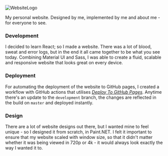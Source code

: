 ![WebsiteLogo](https://user-images.githubusercontent.com/45587386/77818965-02f7eb80-713c-11ea-994a-7600c1a31a32.png "matteas.nz")

My personal website. Designed by me, implemented by me and about me - for everyone to see.

### Development

I decided to learn React; so I made a website. There was a lot of blood, sweat and error logs, but in the end it all came together to be what you see today. Combining Material UI and Sass, I was able to create a fluid, scalable and responsive website that looks great on every device.

### Deployment

For automating the deployment of the website to GitHub pages, I created a workflow with GitHub actions that utilises *[Deploy To GitHub Pages](https://github.com/marketplace/actions/deploy-to-github-pages)*. Anytime there's an update to the `development` branch, the changes are reflected in the build on `master` and deployed instantly.

### Design

There are a lot of website designs out there, but I wanted mine to feel unique - so I designed it from scratch, in Paint.NET. I felt it important to ensure that my website scaled with window size, so that it didn't matter whether it was being viewed in 720p or 4k - it would always look exactly the way I wanted it to.
